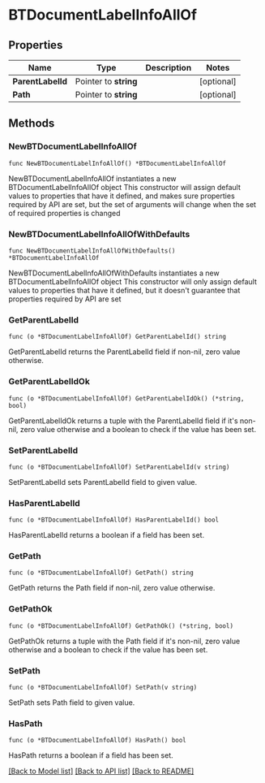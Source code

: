 # BTDocumentLabelInfoAllOf

## Properties

Name | Type | Description | Notes
------------ | ------------- | ------------- | -------------
**ParentLabelId** | Pointer to **string** |  | [optional] 
**Path** | Pointer to **string** |  | [optional] 

## Methods

### NewBTDocumentLabelInfoAllOf

`func NewBTDocumentLabelInfoAllOf() *BTDocumentLabelInfoAllOf`

NewBTDocumentLabelInfoAllOf instantiates a new BTDocumentLabelInfoAllOf object
This constructor will assign default values to properties that have it defined,
and makes sure properties required by API are set, but the set of arguments
will change when the set of required properties is changed

### NewBTDocumentLabelInfoAllOfWithDefaults

`func NewBTDocumentLabelInfoAllOfWithDefaults() *BTDocumentLabelInfoAllOf`

NewBTDocumentLabelInfoAllOfWithDefaults instantiates a new BTDocumentLabelInfoAllOf object
This constructor will only assign default values to properties that have it defined,
but it doesn't guarantee that properties required by API are set

### GetParentLabelId

`func (o *BTDocumentLabelInfoAllOf) GetParentLabelId() string`

GetParentLabelId returns the ParentLabelId field if non-nil, zero value otherwise.

### GetParentLabelIdOk

`func (o *BTDocumentLabelInfoAllOf) GetParentLabelIdOk() (*string, bool)`

GetParentLabelIdOk returns a tuple with the ParentLabelId field if it's non-nil, zero value otherwise
and a boolean to check if the value has been set.

### SetParentLabelId

`func (o *BTDocumentLabelInfoAllOf) SetParentLabelId(v string)`

SetParentLabelId sets ParentLabelId field to given value.

### HasParentLabelId

`func (o *BTDocumentLabelInfoAllOf) HasParentLabelId() bool`

HasParentLabelId returns a boolean if a field has been set.

### GetPath

`func (o *BTDocumentLabelInfoAllOf) GetPath() string`

GetPath returns the Path field if non-nil, zero value otherwise.

### GetPathOk

`func (o *BTDocumentLabelInfoAllOf) GetPathOk() (*string, bool)`

GetPathOk returns a tuple with the Path field if it's non-nil, zero value otherwise
and a boolean to check if the value has been set.

### SetPath

`func (o *BTDocumentLabelInfoAllOf) SetPath(v string)`

SetPath sets Path field to given value.

### HasPath

`func (o *BTDocumentLabelInfoAllOf) HasPath() bool`

HasPath returns a boolean if a field has been set.


[[Back to Model list]](../README.md#documentation-for-models) [[Back to API list]](../README.md#documentation-for-api-endpoints) [[Back to README]](../README.md)


